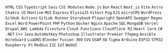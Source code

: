 `HTML` `CSS` `TypeScript` `Sass` `CSS Modules` `Node.js` `Bun` `React` `Next.js` `Vite` `Astro` `Chakra UI` `Mantine` `MUI` `Express` `ElysiaJS` `Vitest` `Pug` `EJS` `microCMS` `WordPress` `GitHub Actions` `GitLab Runner` `Storybook` `Playwright` `OpenAPI` `Swagger` `Regex` `Excel` `Word` `PowerPoint` `PHP` `Python` `Docker` `Nginx` `Apache` `SQL` `MongoDB` `Vercel` `Drupal` `AWS Lambda` `Firestore` `Cloud Functions` `Cloudflare R2` `Heart Core` `C#` `.NET` `C++` `Java` `AutoHotKey` `Photoshop` `Illustrator` `Premier` `ffmpeg` `Ansible` `WireGuard` `LuaDNS` `Blender` `Fusion 360` `SVG` `GSAP` `XD` `figma` `Arduino` `ESP32` `STM32` `Raspberry Pi` `Modbus` `I2C` `IoT` `WebUI`
